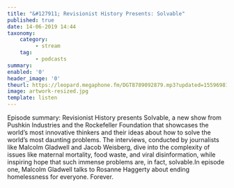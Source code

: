 ```yaml
---
title: "&#127911; Revisionist History Presents: Solvable"
published: true
date: 14-06-2019 14:44
taxonomy:
    category:
         - stream
    tag:
         - podcasts
summary:
enabled: '0'
header_image: '0'
theurl: https://leopard.megaphone.fm/DGT8789092879.mp3?updated=1559698156
image: artwork-resized.jpg
template: listen
---
```

 
Episode summary: Revisionist History presents Solvable, a new show from Pushkin Industries and the Rockefeller Foundation that showcases the world’s most innovative thinkers and their ideas about how to solve the world’s most daunting problems. The interviews, conducted by journalists like Malcolm Gladwell and Jacob Weisberg, dive into the complexity of issues like maternal mortality, food waste, and viral disinformation, while inspiring hope that such immense problems are, in fact, solvable.In episode one, Malcolm Gladwell talks to Rosanne Haggerty about ending homelessness for everyone. Forever.
